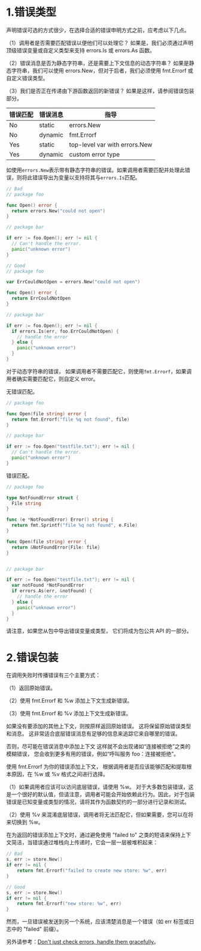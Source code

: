 # 1.错误类型
声明错误可选的方式很少，在选择合适的错误申明方式之前，应考虑以下几点。

（1）调用者是否需要匹配错误以便他们可以处理它？ 如果是，我们必须通过声明顶级错误变量或自定义类型来支持 errors.Is 或 errors.As 函数。

（2）错误消息是否为静态字符串，还是需要上下文信息的动态字符串？ 如果是静态字符串，我们可以使用 errors.New，但对于后者，我们必须使用 fmt.Errorf 或自定义错误类型。

（3）我们是否正在传递由下游函数返回的新错误？ 如果是这样，请参阅错误包装部分。

|错误匹配|错误消息|指导|
|---|---|---|
|No|static|errors.New|
|No|dynamic|fmt.Errorf|
|Yes|static|top-level var with errors.New|
|Yes|dynamic|custom error type|

如使用`errors.New`表示带有静态字符串的错误。如果调用者需要匹配并处理此错误，则将此错误导出为变量以支持将其与`errors.Is`匹配。
```go
// Bad
// package foo

func Open() error {
  return errors.New("could not open")
}

// package bar

if err := foo.Open(); err != nil {
  // Can't handle the error.
  panic("unknown error")
}

// Good
// package foo

var ErrCouldNotOpen = errors.New("could not open")

func Open() error {
  return ErrCouldNotOpen
}

// package bar

if err := foo.Open(); err != nil {
  if errors.Is(err, foo.ErrCouldNotOpen) {
    // handle the error
  } else {
    panic("unknown error")
  }
}
```

对于动态字符串的错误， 如果调用者不需要匹配它，则使用`fmt.Errorf`，如果调用者确实需要匹配它，则自定义 error。

无错误匹配。
```go
// package foo

func Open(file string) error {
  return fmt.Errorf("file %q not found", file)
}

// package bar

if err := foo.Open("testfile.txt"); err != nil {
  // Can't handle the error.
  panic("unknown error")
}
```

错误匹配。
```go
// package foo

type NotFoundError struct {
  File string
}

func (e *NotFoundError) Error() string {
  return fmt.Sprintf("file %q not found", e.File)
}

func Open(file string) error {
  return &NotFoundError{File: file}
}


// package bar

if err := foo.Open("testfile.txt"); err != nil {
  var notFound *NotFoundError
  if errors.As(err, &notFound) {
    // handle the error
  } else {
    panic("unknown error")
  }
}
```
请注意，如果您从包中导出错误变量或类型， 它们将成为包公共 API 的一部分。

# 2.错误包装

在调用失败时传播错误有三个主要方式：

（1）返回原始错误。

（2）使用 fmt.Errorf 和 %w 添加上下文生成新错误。

（3）使用 fmt.Errorf 和 %v 添加上下文生成新错误。

如果没有要添加的其他上下文，则按原样返回原始错误。 这将保留原始错误类型和消息。 这非常适合底层错误消息有足够的信息来追踪它来自哪里的错误。

否则，尽可能在错误消息中添加上下文 这样就不会出现诸如“连接被拒绝”之类的模糊错误， 您会收到更多有用的错误，例如“呼叫服务 foo：连接被拒绝”。

使用 fmt.Errorf 为你的错误添加上下文， 根据调用者是否应该能够匹配和提取根本原因，在 %w 或 %v 格式之间进行选择。

（1）如果调用者应该可以访问底层错误，请使用 %w。 对于大多数包装错误，这是一个很好的默认值，但请注意，调用者可能会开始依赖此行为。因此，对于包装错误是已知变量或类型的情况，请将其作为函数契约的一部分进行记录和测试。

（2）使用 %v 来混淆底层错误，调用者将无法匹配它，但如果需要，您可以在将来切换到 %w。

在为返回的错误添加上下文时，通过避免使用 "failed to" 之类的短语来保持上下文简洁，当错误通过堆栈向上传递时，它会一层一层被堆积起来：
```go
// Bad
s, err := store.New()
if err != nil {
    return fmt.Errorf("failed to create new store: %w", err)
}

// Good
s, err := store.New()
if err != nil {
    return fmt.Errorf("new store: %w", err)
}
```
然而，一旦错误被发送到另一个系统，应该清楚消息是一个错误（如 err 标签或日志中的 "failed" 前缀）。

另外请参考：[Don't just check errors, handle them gracefully](https://dave.cheney.net/2016/04/27/dont-just-check-errors-handle-them-gracefully)。
